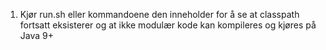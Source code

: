 1. Kjør run.sh eller kommandoene den inneholder for å se at classpath fortsatt eksisterer og at ikke modulær kode kan kompileres og kjøres på Java 9+